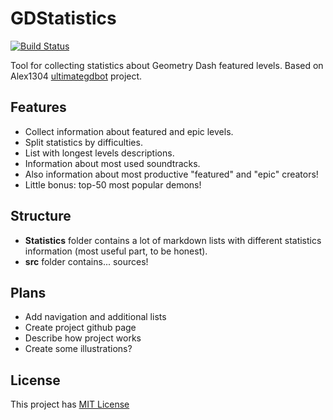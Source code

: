 # GDStatistics

[![Build Status](https://travis-ci.org/DoubleCookies/GDStatistics.svg?branch=master)](https://travis-ci.org/DoubleCookies/GDStatistics)

Tool for collecting statistics about Geometry Dash featured levels. Based on Alex1304 [ultimategdbot](https://github.com/alex1304/ultimategdbot) project.

## Features
- Collect information about featured and epic levels.
- Split statistics by difficulties.
- List with longest levels descriptions.
- Information about most used soundtracks.
- Also information about most productive "featured" and "epic" creators!
- Little bonus: top-50 most popular demons!

## Structure
- **Statistics** folder contains a lot of markdown lists with different statistics information (most useful part, to be honest).
- **src** folder contains... sources!

## Plans
- Add navigation and additional lists
- Create project github page
- Describe how project works
- Create some illustrations?

## License
This project has [MIT License](https://opensource.org/licenses/MIT)
